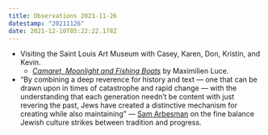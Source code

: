 ```yaml
---
title: Observations 2021-11-26
datestamp: "20211126"
date: 2021-12-10T05:22:22.178Z
---
```

- Visiting the Saint Louis Art Museum with Casey, Karen, Don, Kristin, and Kevin.
	- *[Camaret, Moonlight and Fishing Boats](https://www.slam.org/collection/objects/29637/)* by Maximilien Luce.
- “By combining a deep reverence for history and text — one that can be drawn upon in times of catastrophe and rapid change — with the understanding that each generation needn’t be content with just revering the past, Jews have created a distinctive mechanism for creating while also maintaining” — [Sam Arbesman](https://www.tabletmag.com/sections/community/articles/way-forward-machine-long-term-thinking) on the fine balance Jewish culture strikes between tradition and progress.
